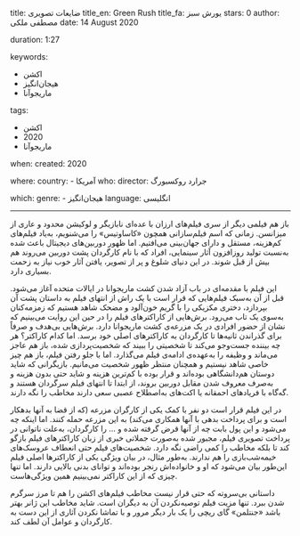 
title: ضایعات تصویری
title_en: Green Rush
title_fa: یورش سبز 
stars: 0
author: مصطفی ملکی
date: 14 August 2020

duration: 1:27

keywords:
  - اکشن
  - هیجان‌انگیز
  - ماریجوآنا

tags:
  - اکشن
  - 2020
  - ماریجوآنا  

when:
  created: 2020

where:
  country:
    - آمریکا
who:
  director: جرارد روکسبورگ

which:
  genre:
    - هیجان‌انگیز
  language: انگلیسی

---

باز هم فیلمی دیگر از سری فیلم‌های ارزان با عده‌ای نابازیگر و لوکیشن محدود و عاری از میزانسن. زمانی که اسم فیلم‌سازانی همچون «کاساوتیس» را می‌شنویم، به‌یاد فیلم‌های کم‌هزینه، مستقل و دارای جهان‌بینی می‌افتیم. اما ظهور دوربین‌های دیجیتال باعث شده به‌نسبت تولید روزافزون آثار سینمایی، افراد که با نام کارگردان پشت دوربین می‌روند هم بیش از قبل شوند. در این دنیای شلوغ و پر از تصویر، یافتن آثار خوب نیاز به زحمت بسیاری دارد. 

این فیلم با مقدمه‌ای در باب آزاد شدن کشت ماریجوانا در ایالات متحده آغاز می‌شود. قبل از آن به‌سبک فیلم‌هایی که قرار است با یک راش از انتهای فیلم به داستان پشت آن بپردازد، دختری مکزیکی را با گریم خون‌آلود و مضحک شاهد هستیم که زمزمه‌کنان به‌سوی یک تاب می‌رود. برش‌هایی از کاراکترهای فیلم را در حین این روایت می‌بینیم که نشان از حضور افرادی در یک مزرعه‌ی کشت ماریجوانا دارد. برش‌هایی بی‌هدف و صرفاً برای گذراندن ثانیه‌ها تا کارگردان به کاراکترهای اصلی خود برسد. اما کدام کاراکتر؟ هر چه بیننده جست‌و‌جو می‌کند تا شخصیتی را ببیند که شخصیت‌پردازی شده، باز هم عاجز می‌ماند و وظیفه را به‌عهده‌ی ادامه‌ی فیلم می‌گذارد. اما با جلو رفتن فیلم، باز هم چیز خاصی شاهد نیستیم و همچنان منتظر ظهور شخصیت می‌مانیم. بازیگرانی که شاید دوستان هم‌دانشگاهی بوده‌اند و قرار بوده با کم‌ترین هزینه و شاید حتی بدون هزینه و به‌صرف معروف شدن مقابل دوربین بروند، از ابتدا تا انتهای فیلم سرگردان هستند و گه‌گاه با فریادهای احمقانه یا اکت‌های به‌اصطلاح عصبی سعی دارند مخاطب را نگه دارند.

در این فیلم قرار است دو نفر با کمک یکی از کارگران مزرعه (که از قضا به آنها بدهکار است و برای پرداخت بدهی با آنها همکاری می‌کند) به این مزرعه حمله کنند. اما اینکه چه می‌شود و این پول بابت چه از آنها قرض گرفته شده و ... را کارگردان، به‌علت ناتوانی در پرداخت تصویری فیلم، مجبور شده به‌صورت جملاتی خبری از زبان کاراکترهای فیلم بازگو کند تا بلکه مخاطب را کمی راضی نگه دارد. شخصیت‌های فیلم حتی انعطاف عروسک‌های خیمه‌شب‌بازی را هم ندارند. به‌طور مثال، در بیان ویژگی یکی از کاراکترها اصلی فیلم این‌طور بیان می‌شود که او و خانواده‌اش رنجر بوده‌اند و توانای بدنی بالایی دارند. اما تنها چیزی که از این کاراکتر نمی‌بینیم همین ويژگی‌هاست. 

داستانی بی‌سرو‌ته که حتی قرار نیست مخاطب فیلم‌های اکشن را هم تا مرز سرگرم شدن ببرد. تنها مزیت فیلم توصیه‌نکردن آن به دیگران است. شاید مخاطب این‌ ژانر بهتر باشد «جنتلمن» گای ریچی را یک بار دیگر مرور و با تماشا نکردن آثاری از این دست به کارگردان و عوامل آن لطف کند.